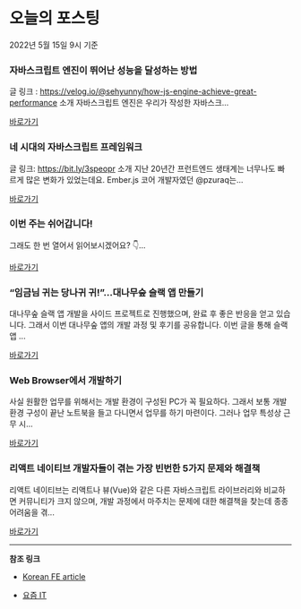 # 오늘의 포스팅 
2022년 5월 15일 9시 기준 

###  자바스크립트 엔진이 뛰어난 성능을 달성하는 방법 

 글 링크 : https://velog.io/@sehyunny/how-js-engine-achieve-great-performance 소개 자바스크립트 엔진은 우리가 작성한 자바스크... 

 [바로가기](https://kofearticle.substack.com/p/korean-fe-article--51e) 

###  네 시대의 자바스크립트 프레임워크 

 글 링크: https://bit.ly/3speopr 소개 지난 20년간 프런트엔드 생태계는 너무나도 빠르게 많은 변화가 있었는데요. Ember.js 코어 개발자였던 @pzuraq는... 

 [바로가기](https://kofearticle.substack.com/p/korean-fe-article--af0) 

###  이번 주는 쉬어갑니다!  

 그래도 한 번 열어서 읽어보시겠어요? 👇... 

 [바로가기](https://kofearticle.substack.com/p/korean-fe-article--d86) 

### “임금님 귀는 당나귀 귀!”...대나무숲 슬랙 앱 만들기 

 대나무숲 슬랙 앱 개발을 사이드 프로젝트로 진행했으며, 완료 후 좋은 반응을 얻고 있습니다. 그래서 이번 대나무숲 앱의 개발 과정 및 후기를 공유합니다. 이번 글을 통해 슬랙 앱 ... 

 [바로가기](https://yozm.wishket.com/magazine/detail/1480/) 

### Web Browser에서 개발하기 

 사실 원활한 업무를 위해서는 개발 환경이 구성된 PC가 꼭 필요하다. 그래서 보통 개발 환경 구성이 끝난 노트북을 들고 다니면서 업무를 하기 마련이다. 그러나 업무 특성상 근무 시... 

 [바로가기](https://yozm.wishket.com/magazine/detail/1478/) 

### 리액트 네이티브 개발자들이 겪는 가장 빈번한 5가지 문제와 해결책 

 리액트 네이티브는 리액트나 뷰(Vue)와 같은 다른 자바스크립트 라이브러리와 비교하면 커뮤니티가 크지 않으며, 개발 과정에서 마주치는 문제에 대한 해결책을 찾는데 종종 어려움을 겪... 

 [바로가기](https://yozm.wishket.com/magazine/detail/1476/) 

---

**참조 링크**

- [Korean FE article](https://kofearticle.substack.com) 

- [요즘 IT](https://yozm.wishket.com/magazine) 

